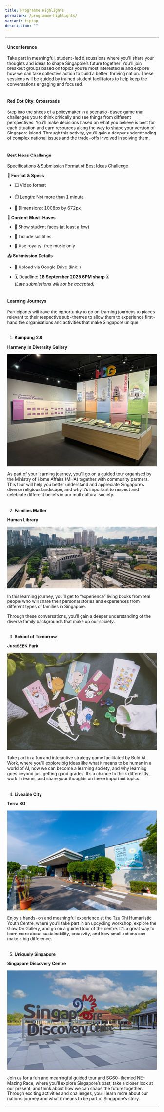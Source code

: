 ```yaml
---
title: Programme Highlights
permalink: /programme-highlights/
variant: tiptap
description: ""
---
```

<p></p>
<table style="minWidth: 25px">
<colgroup>
<col>
</colgroup>
<tbody>
<tr>
<td rowspan="1" colspan="1">
<h4><strong>Unconference</strong></h4>
<p></p>
<p>Take part in meaningful, student-led discussions where you'll share your
thoughts and ideas to shape Singapore’s future together. You’ll join breakout
groups based on topics you’re most interested in and explore how we can
take collective action to build a better, thriving nation. These sessions
will be guided by trained student facilitators to help keep the conversations
engaging and focused.&nbsp;</p>
<p></p>
</td>
</tr>
<tr>
<td rowspan="1" colspan="1">
<p></p>
<h4><strong>Red Dot City: Crossroads</strong></h4>
<p></p>
<p>Step into the shoes of a policymaker in a scenario-based game that challenges
you to think critically and see things from different perspectives. You’ll
make decisions based on what you believe is best for each situation and
earn resources along the way to shape your version of Singapore island.
Through this activity, you’ll gain a deeper understanding of complex national
issues and the trade-offs involved in solving them.&nbsp;</p>
<p></p>
</td>
</tr>
<tr>
<td rowspan="1" colspan="1">
<p></p>
<h4><strong>Best Ideas Challenge</strong></h4>
<p></p>
<p><u>Specifications &amp; Submission Format of Best Ideas Challenge&nbsp;</u>&nbsp;</p>
<p>📌 <strong>Format &amp; Specs</strong>&nbsp;</p>
<ul data-tight="true" class="tight">
<li>
<p>🎞️ Video format&nbsp;&nbsp;</p>
</li>
<li>
<p>⏱️ Length: Not more than 1 minute&nbsp;</p>
</li>
<li>
<p>📐 Dimensions: 1008px by 672px&nbsp;</p>
</li>
</ul>
<p>🎯 <strong>Content Must-Haves</strong>&nbsp;</p>
<ul data-tight="true" class="tight">
<li>
<p>👥 Show student faces (at least a few)&nbsp;</p>
</li>
<li>
<p>💬 Include subtitles&nbsp;</p>
</li>
<li>
<p>🎵 Use royalty-free music only&nbsp;</p>
</li>
</ul>
<p>📤 <strong>Submission Details</strong>&nbsp;</p>
<ul data-tight="true" class="tight">
<li>
<p>📁 Upload via<strong> </strong>Google Drive (link: )&nbsp;</p>
</li>
<li>
<p>🗓️ Deadline: <strong>18 September 2025 6PM sharp</strong> ⏳&nbsp;
<br><em>(Late submissions will not be accepted)</em>&nbsp;</p>
</li>
</ul>
<p></p>
<p></p>
<p></p>
</td>
</tr>
<tr>
<td rowspan="1" colspan="1">
<p></p>
<h4><strong>Learning Journeys</strong></h4>
<p></p>
<p>Participants will have the opportunity to go on learning journeys to places
relevant to their respective sub-themes to allow them to experience first-hand
the organisations and activities that make Singapore unique.</p>
</td>
</tr>
<tr>
<td rowspan="1" colspan="1">
<ol data-tight="true" class="tight">
<li>
<p><strong>Kampung 2.0</strong>
</p>
</li>
</ol>
<p></p>
<p><strong>Harmony in Diversity Gallery&nbsp;</strong>&nbsp;<strong>&nbsp;</strong>
</p>
<p></p>
<div class="isomer-image-wrapper">
<img style="width: 100%" height="auto" width="100%" alt="" src="/images/PF 2025/Forum Details/HDG_full.jpg">
</div>
<p>As part of your learning journey, you’ll go on a guided tour organised
by the Ministry of Home Affairs (MHA) together with community partners.
This tour will help you better understand and appreciate Singapore’s diverse
religious landscape, and why it’s important to respect and celebrate different
beliefs in our multicultural society.&nbsp;</p>
<p></p>
</td>
</tr>
<tr>
<td rowspan="1" colspan="1">
<ol start="2" data-tight="true" class="tight">
<li>
<p><strong>Families Matter</strong>
</p>
</li>
</ol>
<p></p>
<p><strong>Human Library</strong>&nbsp;</p>
<p></p>
<div class="isomer-image-wrapper">
<img style="width: 100%" height="auto" width="100%" alt="" src="/images/PF 2025/Forum Details/about_sp_hero_banner.jpg">
</div>
<p>In this learning journey, you’ll get to “experience” living books from
real people who will share their personal stories and experiences from
different types of families in Singapore.&nbsp;</p>
<p>Through these conversations, you’ll gain a deeper understanding of the
diverse family backgrounds that make up our society.&nbsp;</p>
</td>
</tr>
<tr>
<td rowspan="1" colspan="1">
<ol start="3" data-tight="true" class="tight">
<li>
<p><strong>School of Tomorrow</strong>
</p>
</li>
</ol>
<p></p>
<p><strong>JuraSEEK Park</strong>&nbsp;</p>
<div class="isomer-image-wrapper">
<img style="width: 100%" height="auto" width="100%" alt="" src="/images/PF 2025/Forum Details/JuraSEEK_game.png">
</div>
<p>Take part in a fun and interactive strategy game facilitated by Bold At
Work, where you’ll explore big ideas like what it means to be human in
a world of AI, how we can become a learning society, and why learning goes
beyond just getting good grades. It’s a chance to think differently, work
in teams, and share your thoughts on these important topics.</p>
</td>
</tr>
<tr>
<td rowspan="1" colspan="1">
<ol start="4" data-tight="true" class="tight">
<li>
<p><strong>Liveable City</strong>
</p>
</li>
</ol>
<p></p>
<p><strong>Terra SG</strong>&nbsp;</p>
<p></p>
<div class="isomer-image-wrapper">
<img style="width: 100%" height="auto" width="100%" alt="" src="/images/PF 2025/Forum Details/TzuChi.jpg">
</div>
<p>Enjoy a hands-on and meaningful experience at the Tzu Chi Humanistic Youth
Centre, where you’ll take part in an upcycling workshop, explore the Glow
On Gallery, and go on a guided tour of the centre. It’s a great way to
learn more about sustainability, creativity, and how small actions can
make a big difference.&nbsp;</p>
</td>
</tr>
<tr>
<td rowspan="1" colspan="1">
<ol start="5" data-tight="true" class="tight">
<li>
<p><strong>Uniquely Singapore</strong>
</p>
</li>
</ol>
<p></p>
<p><strong>Singapore Discovery Centre</strong>
</p>
<p></p>
<div class="isomer-image-wrapper">
<img style="width: 100%" height="auto" width="100%" alt="" src="/images/PF 2025/Forum Details/discovery.jpg">
</div>
<p>Join us for a fun and meaningful guided tour and SG60-themed NE-Mazing
Race, where you’ll explore Singapore’s past, take a closer look at our
present, and think about how we can shape the future together. Through
exciting activities and challenges, you’ll learn more about our nation’s
journey and what it means to be part of Singapore’s story.&nbsp;&nbsp;</p>
</td>
</tr>
</tbody>
</table>
<p></p>